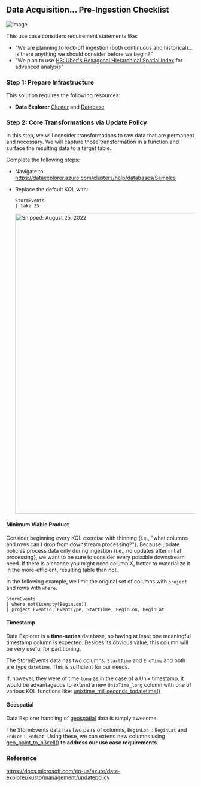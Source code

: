 ## Data Acquisition... Pre-Ingestion Checklist

![image](https://user-images.githubusercontent.com/44923999/185980410-353cda9e-d0a8-405c-ab1c-409df61e46c4.png)

This use case considers requirement statements like:
* "We are planning to kick-off ingestion (both continuous and historical)... is there anything we should consider before we begin?"
* "We plan to use [H3: Uber's Hexagonal Hierarchical Spatial Index](https://www.uber.com/blog/h3/) for advanced analysis"

### Step 1: Prepare Infrastructure
This solution requires the following resources:

* **Data Explorer** [Cluster](Infrastructure_DataExplorer_Cluster.md) and [Database](Infrastructure_DataExplorer_Database.md)

### Step 2: Core Transformations via **Update Policy**
In this step, we will consider transformations to raw data that are permanent and necessary. We will capture those transformation in a function and surface the resulting data to a target table.

Complete the following steps:

* Navigate to https://dataexplorer.azure.com/clusters/help/databases/Samples
* Replace the default KQL with:
  ```  
  StormEvents
  | take 25
  ```
  
  <img src="https://user-images.githubusercontent.com/44923999/186710088-4b80f89b-36da-437e-8686-48581d5ff07e.png" width="800" title="Snipped: August 25, 2022" />

#### Minimum Viable Product
Consider beginning every KQL exercise with thinning {i.e., "what columns and rows can I drop from downstream processing?"}. Because update policies process data only during ingestion {i.e., no updates after initial processing}, we want to be sure to consider every possible downstream need. If there is a chance you might need column X, better to materialize it in the more-efficient, resulting table than not.

In the following example, we limit the original set of columns with `project` and rows with `where`.

  ```  
  StormEvents
  | where not(isempty(BeginLon))
  | project EventId, EventType, StartTime, BeginLon, BeginLat
  ```  

#### Timestamp
Data Explorer is a **time-series** database, so having at least one meaningful timestamp column is expected. Besides its obvious value, this column will be very useful for partitioning.

The StormEvents data has two columns, `StartTime` and `EndTime` and both are type `datetime`. This is sufficient for our needs.

If, however, they were of time `long` as in the case of a Unix timestamp, it would be advantageous to extend a new `UnixTime_long` column with one of various KQL functions like: [unixtime_milliseconds_todatetime()](https://docs.microsoft.com/en-us/azure/data-explorer/kusto/query/unixtime-milliseconds-todatetimefunction)

#### Geospatial
Data Explorer handling of [geospatial](https://docs.microsoft.com/en-us/azure/data-explorer/kusto/query/geospatial-grid-systems) data is simply awesome.

The StormEvents data has two pairs of columns, `BeginLon` :: `BeginLat` and `EndLon` :: `EndLat`.
Using these, we can extend new columns using [geo_point_to_h3cell()](https://docs.microsoft.com/en-us/azure/data-explorer/kusto/query/geo-point-to-h3cell-function) **to address our use case requirements**.

### Reference
https://docs.microsoft.com/en-us/azure/data-explorer/kusto/management/updatepolicy
